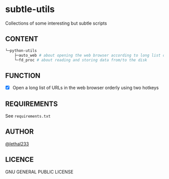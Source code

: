 # subtle-utils

Collections of some interesting but subtle scripts

## CONTENT

```bash
└─python-utils
    ├─auto_web # about opening the web browser according to long list of URLs
    └─fd_proc # about reading and storing data from/to the disk
```

## FUNCTION
- [x] Open a long list of URLs in the web browser orderly using two hotkeys

## REQUIREMENTS

See `requirements.txt`

## AUTHOR

[@lethal233](https://github.com/lethal233)

## LICENCE

GNU GENERAL PUBLIC LICENSE